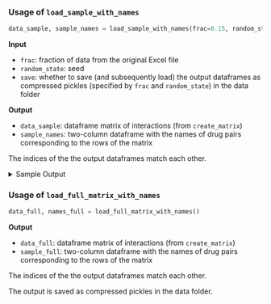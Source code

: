 ### Usage of `load_sample_with_names`

```python
data_sample, sample_names = load_sample_with_names(frac=0.15, random_state=1, save=True)
```
**Input**
- `frac`: fraction of data from the original Excel file
- `random_state`: seed
- `save`: whether to save (and subsequently load) the output dataframes as compressed pickles (specified by `frac` and `random_state`) in the data folder

**Output**
- `data_sample`: dataframe matrix of interactions (from `create_matrix`)
- `sample_names`: two-column dataframe with the names of drug pairs corresponding to the rows of the matrix

The indices of the the output dataframes match each other.

<details>
  <summary>Sample Output</summary>
  
  `data_sample` (target names replaced with T{n})
  |   | T1 | T2 | T3 | ... | T249 | T250 | T251 |
  |:-:|:-:|:-:|:-:|:-:|:-:|:-:|:-:|
  | 0 | 0.498 | 0.000 | 0.0 | ... | 0.0 | 0.432 | 0.000 |
  | 1 | 0.498 | 0.000 | 0.0 | ... | 0.0 | 0.432 | 0.000 |
  | 2 | 0.937 | 0.955 | 0.0 | ... | 0.0 | 0.832 | 0.000 |
  | ... | ... | ... | ... | ... | ... | ... | ... |
  | 10582 | 0.000 | 0.496 | 0.0 | ... | 0.0 | 0.000 | 0.000 |
  | 10583 | 0.000 | 0.496 | 0.0 | ... | 0.0 | 0.000 | 0.495 |
  | 10584 | 0.975 | 0.496 | 0.0 | ... | 0.0 | 0.492 | 0.000 |

  `sample_names`
  |       | name1         | name2         |
  |:-----:|---------------|---------------|
  | 0     | amprenavir    | amikacin      |
  | 1     | amprenavir    | thioridazine  |
  | 2     | amprenavir    | acyclovir     |
  | ...   | ...           | ...           |
  | 10582 | atracurium    | diphenoxylate |
  | 10583 | atracurium    | cortisone     |
  | 10584 | diphenoxylate | cortisone     |
</details>

### Usage of `load_full_matrix_with_names`

```python
data_full, names_full = load_full_matrix_with_names()
```
**Output**
- `data_full`: dataframe matrix of interactions (from `create_matrix`)
- `sample_full`: two-column dataframe with the names of drug pairs corresponding to the rows of the matrix

The indices of the the output dataframes match each other.

The output is saved as compressed pickles in the data folder.
